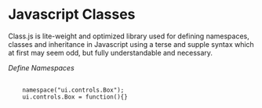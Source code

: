 # Javascript Classes
Class.js is lite-weight and optimized library used for defining namespaces, classes 
and inheritance in Javascript using a terse and supple syntax which at first may seem
odd, but fully understandable and necessary.

*Define Namespaces*
<pre>
  <code>
  	namespace("ui.controls.Box");
  	ui.controls.Box = function(){}
  </code>
</pre>

